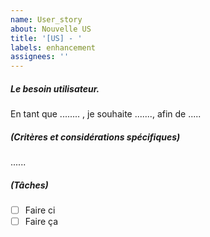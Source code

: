 ```yaml
---
name: User_story
about: Nouvelle US
title: '[US] - '
labels: enhancement
assignees: ''
---
```


##### Le besoin utilisateur.

En tant que ........ , je souhaite ......., afin de .....

##### (Critères et considérations spécifiques)

......

##### (Tâches)

- [ ] Faire ci
- [ ] Faire ça
